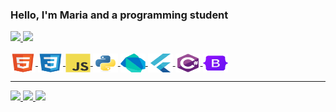 <html>
    <body>
        <h3>Hello, I'm Maria and a programming student</h3>
        <div>
            <a href="https://github.com/mrsapple">
            <img height="180em" src="https://github-readme-stats.vercel.app/api?username=mrsapple&show_icons=true&theme=dracula&include_all_commits=true&count_private=true"/>
            <img height="180em" src="https://github-readme-stats.vercel.app/api/top-langs/?username=mrsapple&layout=compact&langs_count=7&theme=dracula"/>
          </div>
          <div style="display: inline_block"><br>
            <img align="center" alt="mrsapple-HTML" height="30" width="40" src="https://raw.githubusercontent.com/devicons/devicon/master/icons/html5/html5-original.svg">
            <img align="center" alt="mrsapple-CSS" height="30" width="40" src="https://raw.githubusercontent.com/devicons/devicon/master/icons/css3/css3-original.svg">
             <img align="center" alt="mrsapple-Javascript" height="30" width="40" src="https://raw.githubusercontent.com/devicons/devicon/master/icons/javascript/javascript-original.svg">
            <img align="center" alt="mrsapple-Python" height="30" width="40" src="https://raw.githubusercontent.com/devicons/devicon/master/icons/python/python-original.svg">
            <img align="center" alt="mrsapple-Dart" height="30" width="40" src="https://raw.githubusercontent.com/devicons/devicon/master/icons/dart/dart-original.svg">
             <img align="center" alt="mrsapple-Flutter" height="30" width="40" src="https://raw.githubusercontent.com/devicons/devicon/master/icons/flutter/flutter-original.svg">
            <img align="center" alt="mrsapple-Flutter" height="30" width="40" src="https://raw.githubusercontent.com/devicons/devicon/master/icons/csharp/csharp-original.svg">
            <img align="center" alt="mrsapple-Flutter" height="30" width="40" src="https://raw.githubusercontent.com/devicons/devicon/master/icons/bootstrap/bootstrap-original.svg">
            <hr>
            <a href="https://www.instagram.com/allcode_" alt="Instagram" target="_blank">
                <img src="https://img.shields.io/badge/-Instagram-DF0174?style=for-the-badge&labelColor=DF0174&logo=instagram&logoColor=white&link=https://www.instagram.com/allcode_">
              </a>
             <a href="https://www.linkedin.com/in/maria-cavalcante-92303b22b/" alt="Linkedin" target="_blank">
                <img src="https://img.shields.io/badge/LinkedIn-0077B5?style=for-the-badge&logo=linkedin&logoColor=white">
              </a>
            <a href="mailto:maria2018tj@gmail.com" alt="Gmail" target="_blank">
                <img src="https://img.shields.io/badge/Gmail-D14836?style=for-the-badge&logo=gmail&logoColor=white">
              </a>
    </body>
</html>

  

